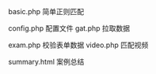 basic.php 简单正则匹配

config.php 配置文件
gat.php    拉取数据

exam.php   校验表单数据
video.php  匹配视频

summary.html 案例总结
